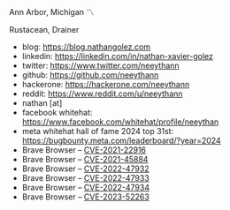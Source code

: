 Ann Arbor, Michigan 〽️

Rustacean, Drainer

- blog: https://blog.nathangolez.com
- linkedin: https://linkedin.com/in/nathan-xavier-golez
- twitter: https://www.twitter.com/neeythann
- github: https://github.com/neeythann
- hackerone: https://hackerone.com/neeythann
- reddit: https://www.reddit.com/u/neeythann
- nathan [at]
- facebook whitehat: https://www.facebook.com/whitehat/profile/neeythan
- meta whitehat hall of fame 2024 top 31st: https://bugbounty.meta.com/leaderboard/?year=2024
- Brave Browser – [CVE-2021-22916](https://www.cve.org/CVERecord?id=CVE-2021-22916)
- Brave Browser – [CVE-2021-45884](https://www.cve.org/CVERecord?id=CVE-2021-45884)
- Brave Browser – [CVE-2022-47932](https://www.cve.org/CVERecord?id=CVE-2022-47932)
- Brave Browser – [CVE-2022-47933](https://www.cve.org/CVERecord?id=CVE-2022-47933)
- Brave Browser – [CVE-2022-47934](https://www.cve.org/CVERecord?id=CVE-2022-47934)
- Brave Browser – [CVE-2023-52263](https://www.cve.org/CVERecord?id=CVE-2023-52263)
